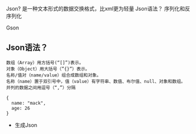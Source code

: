 

Json? 是一种文本形式的数据交换格式，比xml更为轻量
Json语法？
序列化和反序列化

Gson


## Json语法？
```
数组（Array）用方括号(“[]”)表示。
对象（Object）用大括号（”{}”）表示。
名称/值对（name/value）组合成数组和对象。
名称（name）置于双引号中，值（value）有字符串、数值、布尔值、null、对象和数组。
并列的数据之间用逗号（“,”）分隔

{
  name: "mack",
  age: 26
}
```

- 生成Json
```

```